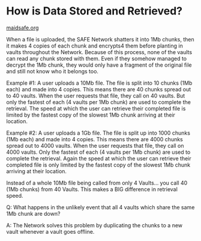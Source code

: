 # How is Data Stored and Retrieved?

[maidsafe.org](https://maidsafe.org/t/how-is-data-stored-and-retrieved/426)

When a file is uploaded, the SAFE Network shatters it into 1Mb chunks, then it makes 4 copies of each chunk and encrypts4 them before planting in vaults throughout the Network. Because of this process, none of the vaults can read any chunk stored with them. Even if they somehow managed to decrypt the 1Mb chunk, they would only have a fragment of the original file and still not know who it belongs too.

Example #1: A user uploads a 10Mb file.
The file is split into 10 chunks (1Mb each) and made into 4 copies. This means there are 40 chunks spread out to 40 vaults. When the user requests that file, they call on 40 vaults. But only the fastest of each (4 vaults per 1Mb chunk) are used to complete the retrieval. The speed at which the user can retrieve their completed file is limited by the fastest copy of the slowest 1Mb chunk arriving at their location.

Example #2: A user uploads a 1Gb file.
The file is split up into 1000 chunks (1Mb each) and made into 4 copies. This means there are 4000 chunks spread out to 4000 vaults. When the user requests that file, they call on 4000 vaults. Only the fastest of each (4 vaults per 1Mb chunk) are used to complete the retrieval. Again the speed at which the user can retrieve their completed file is only limited by the fastest copy of the slowest 1Mb chunk arriving at their location.

Instead of a whole 10Mb file being called from only 4 Vaults... you call 40 (1Mb chunks) from 40 Vaults. This makes a BIG difference in retrieval speed.

Q: What happens in the unlikely event that all 4 vaults which share the same 1Mb chunk are down?

A: The Network solves this problem by duplicating the chunks to a new vault whenever a vault goes offline.
